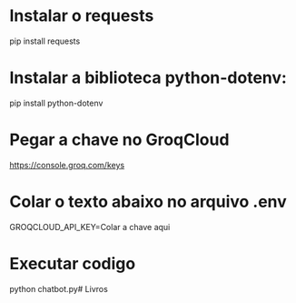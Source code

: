 # Instalar o requests 
pip install requests
# Instalar a biblioteca python-dotenv:
pip install python-dotenv
# Pegar a chave no GroqCloud
https://console.groq.com/keys
# Colar o texto abaixo no arquivo .env
GROQCLOUD_API_KEY=Colar a chave aqui
# Executar codigo
python chatbot.py#   L i v r o s  
 